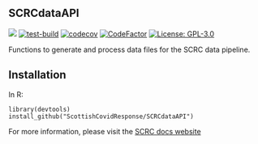 ## SCRCdataAPI

[![](https://img.shields.io/badge/docs-SCRCdataAPI-blue)](https://scottishcovidresponse.github.io/SCRCdataAPI/)
[![test-build](https://github.com/ScottishCovidResponse/SCRCdataAPI/workflows/build/badge.svg?=1)](https://github.com/ScottishCovidResponse/SCRCdataAPI/actions)
[![codecov](https://codecov.io/gh/ScottishCovidResponse/SCRCdataAPI/branch/master/graph/badge.svg?=1)](https://codecov.io/gh/ScottishCovidResponse/SCRCdataAPI)
[![CodeFactor](https://www.codefactor.io/repository/github/scottishcovidresponse/scrcdataapi/badge)](https://www.codefactor.io/repository/github/scottishcovidresponse/scrcdataapi)
[![License: GPL-3.0](https://img.shields.io/badge/licence-GPL--3-yellow)](https://opensource.org/licenses/GPL-3.0)

Functions to generate and process data files for the SCRC data pipeline.

## Installation

In R:
```{r}
library(devtools)
install_github("ScottishCovidResponse/SCRCdataAPI")
```

For more information, please visit the [SCRC docs website](https://scottishcovidresponse.github.io/docs/data_pipeline/R/)
